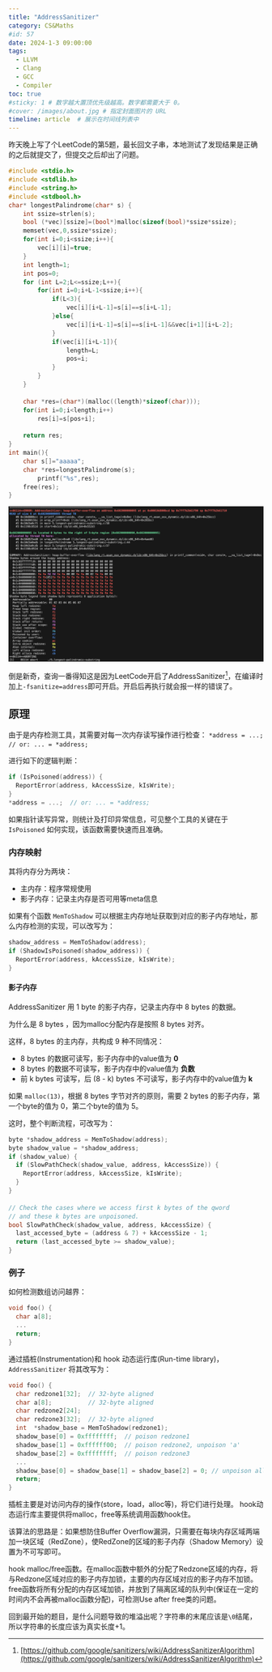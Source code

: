 ```yaml
---
title: "AddressSanitizer"
category: CS&Maths
#id: 57
date: 2024-1-3 09:00:00
tags: 
  - LLVM
  - Clang
  - GCC
  - Compiler
toc: true
#sticky: 1 # 数字越大置顶优先级越高。数字都需要大于 0。
#cover: /images/about.jpg # 指定封面图片的 URL
timeline: article  # 展示在时间线列表中
---
```

昨天晚上写了个LeetCode的第5题，最长回文子串，本地测试了发现结果是正确的之后就提交了，但提交之后却出了问题。

```C
#include <stdio.h>
#include <stdlib.h>
#include <string.h>
#include <stdbool.h>
char* longestPalindrome(char* s) {
    int ssize=strlen(s);
    bool (*vec)[ssize]=(bool*)malloc(sizeof(bool)*ssize*ssize);
    memset(vec,0,ssize*ssize);
    for(int i=0;i<ssize;i++){
        vec[i][i]=true;
    }
    int length=1;
    int pos=0;
    for (int L=2;L<=ssize;L++){
        for(int i=0;i+L-1<ssize;i++){
            if(L<3){
                vec[i][i+L-1]=s[i]==s[i+L-1];
            }else{
                vec[i][i+L-1]=s[i]==s[i+L-1]&&vec[i+1][i+L-2];
            }
            if(vec[i][i+L-1]){
                length=L;
                pos=i;
            }
        }
    }

    char *res=(char*)(malloc((length)*sizeof(char)));
    for(int i=0;i<length;i++)
        res[i]=s[pos+i];
    
    return res;
}
int main(){
    char s[]="aaaaa";
    char *res=longestPalindrome(s);
        printf("%s",res);
    free(res);
}
```
![ERROR: AddressSanitizer: heap-buffer-overflow](/AddressSanitizer/image1.png)

倒是新奇，查询一番得知这是因为LeetCode开启了AddressSanitizer[^1]，在编译时加上`-fsanitize=address`即可开启。开启后再执行就会报一样的错误了。


## 原理
由于是内存检测工具，其需要对每一次内存读写操作进行检查：
`*address = ...; // or: ... = *address;`

进行如下的逻辑判断：

```C
if (IsPoisoned(address)) {
  ReportError(address, kAccessSize, kIsWrite);
}
*address = ...;  // or: ... = *address;
```
如果指针读写异常，则统计及打印异常信息，可见整个工具的关键在于 `IsPoisoned` 如何实现，该函数需要快速而且准确。



### 内存映射

其将内存分为两块：

- 主内存：程序常规使用
- 影子内存：记录主内存是否可用等meta信息

如果有个函数 `MemToShadow` 可以根据主内存地址获取到对应的影子内存地址，那么内存检测的实现，可以改写为：
```C
shadow_address = MemToShadow(address);
if (ShadowIsPoisoned(shadow_address)) {
  ReportError(address, kAccessSize, kIsWrite);
}
```
#### 影子内存
AddressSanitizer 用 1 byte 的影子内存，记录主内存中 8 bytes 的数据。

为什么是 8 bytes ，因为malloc分配内存是按照 8 bytes 对齐。

这样，8 bytes 的主内存，共构成 9 种不同情况：

- 8 bytes 的数据可读写，影子内存中的value值为 **0**
- 8 bytes 的数据不可读写，影子内存中的value值为 **负数**
- 前 k bytes 可读写，后 (8 - k) bytes 不可读写，影子内存中的value值为 **k**

如果 `malloc(13)`，根据 8 bytes 字节对齐的原则，需要 2 bytes 的影子内存，第一个byte的值为 0，第二个byte的值为 5。

这时，整个判断流程，可改写为：
```C
byte *shadow_address = MemToShadow(address);
byte shadow_value = *shadow_address;
if (shadow_value) {
  if (SlowPathCheck(shadow_value, address, kAccessSize)) {
    ReportError(address, kAccessSize, kIsWrite);
  }
}

// Check the cases where we access first k bytes of the qword
// and these k bytes are unpoisoned.
bool SlowPathCheck(shadow_value, address, kAccessSize) {
  last_accessed_byte = (address & 7) + kAccessSize - 1;
  return (last_accessed_byte >= shadow_value);
}
```

### 例子

如何检测数组访问越界：
```C
void foo() {
  char a[8];
  ...
  return;
}
```
通过插桩(Instrumentation)和 hook 动态运行库(Run-time library)，
`AddressSanitizer` 将其改写为：
```C
void foo() {
  char redzone1[32];  // 32-byte aligned
  char a[8];          // 32-byte aligned
  char redzone2[24];
  char redzone3[32];  // 32-byte aligned
  int  *shadow_base = MemToShadow(redzone1);
  shadow_base[0] = 0xffffffff;  // poison redzone1
  shadow_base[1] = 0xffffff00;  // poison redzone2, unpoison 'a'
  shadow_base[2] = 0xffffffff;  // poison redzone3
  ...
  shadow_base[0] = shadow_base[1] = shadow_base[2] = 0; // unpoison all
  return;
}
```

插桩主要是对访问内存的操作(store，load，alloc等)，将它们进行处理。
hook动态运行库主要提供将malloc，free等系统调用函数hook住。

该算法的思路是：如果想防住Buffer Overflow漏洞，只需要在每块内存区域两端加一块区域（RedZone），使RedZone的区域的影子内存（Shadow Memory）设置为不可写即可。


hook malloc/free函数。在malloc函数中额外的分配了Redzone区域的内存，将与Redzone区域对应的影子内存加锁，主要的内存区域对应的影子内存不加锁。
free函数将所有分配的内存区域加锁，并放到了隔离区域的队列中(保证在一定的时间内不会再被malloc函数分配)，可检测Use after free类的问题。

[^1]: [https://github.com/google/sanitizers/wiki/AddressSanitizerAlgorithm](https://github.com/google/sanitizers/wiki/AddressSanitizerAlgorithm)


回到最开始的题目，是什么问题导致的堆溢出呢？字符串的末尾应该是`\0`结尾，所以字符串的长度应该为真实长度+1。